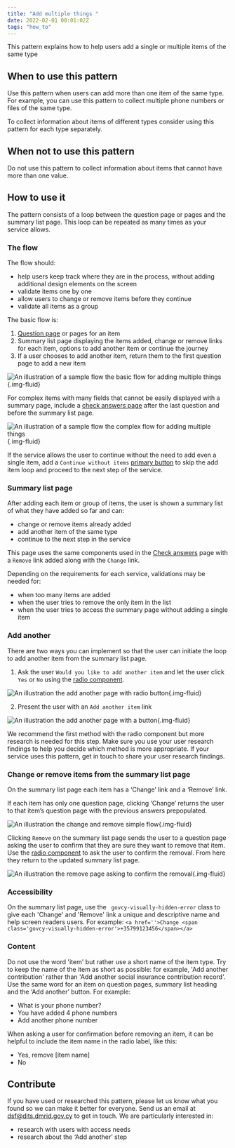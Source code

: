 ```yaml
---
title: "Add multiple things "
date: 2022-02-01 00:01:02Z
tags: "how_to"
---
```

This pattern explains how to help users add a single or multiple items of the same type 

## When to use this pattern
Use this pattern when users can add more than one item of the same type. For example, you can use this pattern to collect multiple phone numbers or files of the same type.

To collect information about items of different types consider using this pattern for each type separately. 

## When not to use this pattern
Do not use this pattern to collect information about items that cannot have more than one value. 

## How to use it
The pattern consists of a loop between the question page or pages and the summary list page. This loop can be repeated as many times as your service allows.

### The flow
The flow should:
- help users keep track where they are in the process, without adding additional design elements on the screen
- validate items one by one
- allow users to change or remove items before they continue
- validate all items as a group 

The basic flow is:
1. [Question page](../question_pages) or pages for an item
2. Summary list page displaying the items added, change or remove links for each item, options to add another item or continue the journey
3. If a user chooses to add another item, return them to the first question page to add a new item

![An illustration of a sample flow the basic flow for adding multiple things](../../img/multiple_things_basic_flow.png){.img-fluid}

For complex items with many fields that cannot be easily displayed with a summary page, include a [check answers page](../check_answers) after the last question and before the summary list page.

![An illustration of a sample flow the complex flow for adding multiple things](../../img/multiple_things_complex_flow.png){.img-fluid}

If the service allows the user to continue without the need to add even a single item, add a `Continue without items` [primary button](../../components/button) to skip the add item loop and proceed to the next step of the service. 

### Summary list page
After adding each item or group of items, the user is shown a summary list of what they have added so far and can:
- change or remove items already added
- add another item of the same type
- continue to the next step in the service

This page uses the same components used in the [Check answers](../check_answers) page with a `Remove` link added along with the `Change` link.

Depending on the requirements for each service, validations may be needed for:
- when too many items are added
- when the user tries to remove the only item in the list
- when the user tries to access the summary page without adding a single item

### Add another
There are two ways you can implement so that the user can initiate the loop to add another item from the summary list page. 

1. Ask the user `Would you like to add another item` and let the user click `Yes` or `No` using the [radio component](../../components/radio).

![An illustration the add another page with radio button](../../img/multiple_things_add_another_radio.png){.img-fluid}

2. Present the user with an `Add another item` link 

![An illustration the add another page with a button](../../img/multiple_things_add_another_button.png){.img-fluid}

We recommend the first method with the radio component but more research is needed for this step. Make sure you use your user research findings to help you decide which method is more appropriate. If your service uses this pattern, get in touch to share your user research findings.

### Change or remove items from the summary list page
On the summary list page each item has a ‘Change’ link and a ‘Remove’ link.

If each item has only one question page, clicking ‘Change’ returns the user to that item’s question page with the previous answers prepopulated.

![An illustration the change and remove simple flow](../../img/multiple_things_change_remove_simple.png){.img-fluid}




Clicking `Remove` on the summary list page sends the user to a question page asking the user to confirm that they are sure they want to remove that item. Use the [radio component](../../components/radio) to ask the user to confirm the removal. From here they return to the updated summary list page.

![An illustration the remove page asking to confirm the removal](../../img/multiple_things_remove_page.png){.img-fluid}

### Accessibility 
On the summary list page, use the ` govcy-visually-hidden-error` class to give each 'Change' and 'Remove' link a unique and descriptive name and help screen readers users. For example: ` <a href=''>Change <span class='govcy-visually-hidden-error'>+35799123456</span></a> `

### Content

Do not use the word 'item' but rather use a short name of the item type. Try to keep the name of the item as short as possible: for example, 'Add another contribution' rather than 'Add another social insurance contribution record'.
Use the same word for an item on question pages, summary list heading and the ‘Add another’ button. For example:
- What is your phone number?
- You have added 4 phone numbers
- Add another phone number

When asking a user for confirmation before removing an item, it can be helpful to include the item name in the radio label, like this:
- Yes, remove [item name]
- No

## Contribute
If you have used or researched this pattern, please let us know what you found so we can make it better for everyone. Send us an email at <a href="mailto:dsf@dits.dmrid.gov.cy" target="_blank">dsf@dits.dmrid.gov.cy</a> to get in touch. 
We are particularly interested in:
- research with users with access needs 
- research about the ‘Add another’ step 
